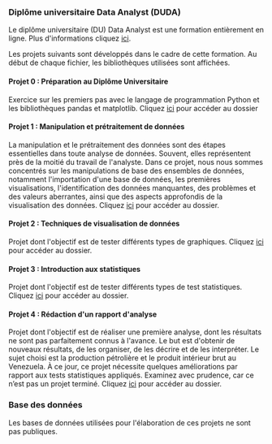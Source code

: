 ### Diplôme universitaire Data Analyst (DUDA)
Le diplôme universitaire (DU) Data Analyst est une formation entièrement en ligne. Plus d'informations cliquez [ici](https://www.cyu.fr/formation/trouver-sa-formation/formation-professionnelle-et-continue/diplomes-universitaires-du-specifiques/du-data-analyst#presentation).

Les projets suivants sont développés dans le cadre de cette formation. Au début de chaque fichier, les bibliothèques utilisées sont affichées.

#### Projet 0 : Préparation au Diplôme Universitaire
Exercice sur les premiers pas avec le langage de programmation Python et les bibliothèques pandas et matplotlib.
Cliquez [ici](/scripts/projet_0.ipynb) pour accéder au dossier 

#### Projet 1 : Manipulation et prétraitement de données
La manipulation et le prétraitement des données sont des étapes essentielles dans toute analyse de données. Souvent, elles représentent près de la moitié du travail de l'analyste. Dans ce projet, nous nous sommes concentrés sur les manipulations de base des ensembles de données, notamment l'importation d'une base de données, les premières visualisations, l'identification des données manquantes, des problèmes et des valeurs aberrantes, ainsi que des aspects approfondis de la visualisation des données.
Cliquez [ici](/scripts/projet_1.ipynb) pour accéder au dossier.

#### Projet 2 : Techniques de visualisation de données
Projet dont l'objectif est de tester différents types de graphiques.
Cliquez [ici](/scripts/projet_2.ipynb) pour accéder au dossier.

#### Projet 3 : Introduction aux statistiques
Projet dont l'objectif est de tester différents types de test statistiques.
Cliquez [ici](/scripts/projet_3.ipynb) pour accéder au dossier.

#### Projet 4 : Rédaction d'un rapport d'analyse
Projet dont l'objectif est de réaliser une première analyse, dont les résultats ne sont pas parfaitement connus à l'avance. Le but est d'obtenir de nouveaux résultats, de les organiser, de les décrire et de les interpréter.
Le sujet choisi est la production pétrolière et le produit intérieur brut au Venezuela. À ce jour, ce projet nécessite quelques améliorations par rapport aux tests statistiques appliqués. Examinez avec prudence, car ce n’est pas un projet terminé.
Cliquez [ici](/scripts/projet_4.ipynb) pour accéder au dossier.

### Base des données
Les bases de données utilisées pour l'élaboration de ces projets ne sont pas publiques.



